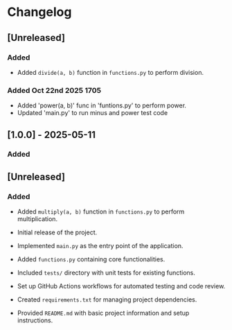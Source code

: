 # Changelog

## [Unreleased]

### Added

- Added `divide(a, b)` function in `functions.py` to perform division.


### Added Oct 22nd 2025 1705

- Added 'power(a, b)' func in 'funtions.py' to perform power.
- Updated 'main.py' to run minus and power test code

## [1.0.0] - 2025-05-11

### Added

## [Unreleased]

### Added

- Added `multiply(a, b)` function in `functions.py` to perform multiplication.


- Initial release of the project.
- Implemented `main.py` as the entry point of the application.
- Added `functions.py` containing core functionalities.
- Included `tests/` directory with unit tests for existing functions.
- Set up GitHub Actions workflows for automated testing and code review.
- Created `requirements.txt` for managing project dependencies.
- Provided `README.md` with basic project information and setup instructions.